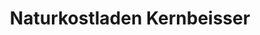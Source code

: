---
title: "Naturkostladen Kernbeisser"
url: /bad-wurzach/naturkostladen-kernbeisser/
shop: Supermarkt
---